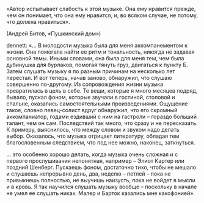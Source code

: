 «Автор испытывает слабость к этой музыке. Она ему нравится прежде, чем он понимает, что она ему нравится, и, во всяком случае, не потому, что должна нравиться».

(Андрей Битов, «Пушкинский дом»)

dennett: «... В молодости музыка была для меня аккомпанементом к жизни. Она помогала найти ее ритм и тональность, никогда не задавая основной темы. Иными словами, она была для меня тем, чем была дубинушка для бурлаков, помогая тянуть груз, двигаться к пункту Б. Затем слушать музыку я по разным причинам на несколько лет перестал. И вот теперь, начав заново, обнаружил, что слушаю совершенно по-другому. Из сопровождения жизни музыка превратилась в цель в себе. Те вещи, которые я много месяцев подряд, бывало, пускал фоном, которые звучали в гостиной, столовой и спальне, оказались самостоятельными произведениями. Ощущение такое, словно певец-солист вдруг обнаружил, что его скромный аккомпаниатор, годами ездивший с ним на гастроли – гораздо больший талант, чем он сам. Последствий так много, что сразу и не пересказать. К примеру, выяснилось, что между словом и звуком надо делать выбор. Оказалось, что музыка отрицает литературу, обладая тем благословенным следствием, что под нее можно, наконец, заткнуться.

... это особенно хорошо делать, когда музыка очень сложная и с первого прослушивания непонятная, например – Элиот Картер или поздний Шенберг. Пускаешь фоном, достаточно тихо, чтобы не мешало и слушаешь непрерывно день, два, неделю – петлей – пока не привыкнешь полностью, не выучишь наизусть, пока не войдет в мысли и в кровь. Я так научился слушать музыку вообще – поскольку в начале не умел ее слушать никак. Малер и Барток казались мне какофонией».